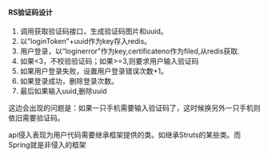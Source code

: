 #### RS验证码设计
1. 调用获取验证码接口，生成验证码图片和uuid。
2. 以"loginToken"+uuid作为key存入redis。
3. 用户登录，以“loginerror"作为key,certificateno作为filed,从redis获取.
4. 如果<3，不校验验证码；如果>=3,则要求用户输入验证码
5. 如果用户登录失败，设置用户登录错误次数+1。
6. 如果登录成功，删除登录次数。
7. 最后如果输入uuid,删除uuid

这边会出现的问题是：如果一只手机需要输入验证码了，这时候换另外一只手机则依旧需要验证码。


api侵入表现为用户代码需要继承框架提供的类。如继承Struts的某些类。而Spring就是非侵入的框架